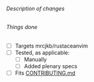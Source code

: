 <!-- markdownlint-disable -->
###### Description of changes

###### Things done

- [ ] Targets mrcjkb/rustaceanvim
- [ ] Tested, as applicable:
  - [ ] Manually
  - [ ] Added plenary specs
- [ ] Fits [CONTRIBUTING.md](https://github.com/mrcjkb/rustaceanvim/blob/master/CONTRIBUTING.md)

